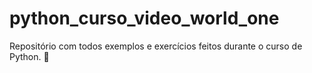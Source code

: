 # python_curso_video_world_one
Repositório com todos exemplos e exercícios feitos durante o curso de Python. 🐍
